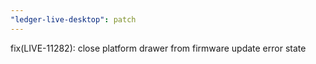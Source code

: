 ```yaml
---
"ledger-live-desktop": patch
---
```


fix(LIVE-11282): close platform drawer from firmware update error state
